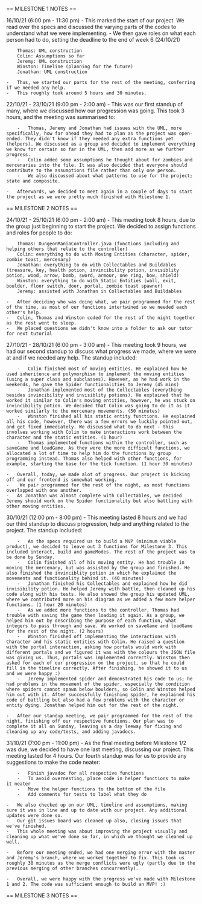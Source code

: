 == MILESTONE 1 NOTES ==

16/10/21 (6:00 pm - 11:30 pm)
    -   This marked the start of our project. We read over the specs and discussed the varying parts of the codes to understand what we were implementing. 
    -   We then gave roles on what each person had to do, setting the deadline to the end of week 6 (24/10/21)

        Thomas: UML construction
        Colin: Assumptions so far
        Jeremy: UML construction
        Winston: Timeline (planning for the future)
        Jonathan: UML construction

    -   Thus, we started our parts for the rest of the meeting, conferring if we needed any help.
    -   This roughly took around 5 hours and 30 minutes.


22/10/21 - 23/10/21 (9:00 pm - 2:00 am) 
    -   This was our first standup of many, where we discussed how our progression was going. This took 3 hours, and the meeting was summarised to:

        -   Thomas, Jeremy and Jonathan had issues with the UML, more specifically, how far ahead they had to plan as the project was open-ended. They didn't know if they needed any extra functions yet (helpers). We discussed as a group and decided to implement everything we know for certain so far in the UML, then add more as we further progress.
        -   Colin added some assumptions he thought about for zombies and mercenaries into the file. It was also decided that everyone should contribute to the assumptions file rather than only one person.
        -   We also discussed about what patterns to use for the project; state and composite.

    -   Afterwards, we decided to meet again in a couple of days to start the project as we were pretty much finished with Milestone 1. 


== MILESTONE 2 NOTES ==

24/10/21 - 25/10/21 (6:00 pm - 2:00 am)
    -   This meeting took 8 hours, due to the group just beginning to start the project. We decided to assign functions and roles for people to do:

        Thomas: DungeonManiaController.java (functions including and helping others that relate to the controller)
        Colin: everything to do with Moving Entities (character, spider, zombie toast, mercenary)
        Jonathan: everything to do with Collectables and Buildables (treasure, key, health potion, invincibility potion, invisiblity potion, wood, arrow, bomb, sword, armour, one ring, bow, shield)
        Winston: everything to do with Static Entities (wall, exit, boulder, floor switch, door, portal, zombie toast spawner)
        Jeremy: assisted with Jonathan in Collectables and Buildables

    -   After deciding who was doing what, we pair programmed for the rest of the time, as most of our functions intertwined so we needed each other's help. 
    -   Colin, Thomas and Winston coded for the rest of the night together as the rest went to sleep. 
    -   We placed questions we didn't know into a folder to ask our tutor for next tutorial


27/10/21 - 28/10/21 (6:00 pm - 3:00 am)
    -   This meeting took 9 hours, we had our second standup to discuss what progress we made, where we were at and if we needed any help. The standup included:

        -   Colin finished most of moving entities. He explained how he used inheritence and polymorphism to implement the moving entities (using a super class and subclasses). However, as he had work in the weekends, he gave the Spider functionalities to Jeremy (45 mins)
        -   Jonathan implemented most of the Collectables (everything besides invincibility and invisiblity potions). He explained that he worked it similar to Colin's moving entities, however, he was stuck on invincibility potion. We decided that Colin was going to do it as it worked similarly to the mercenary movements. (50 minutes)
        -   Winston finished all his static entity functions. He explained all his code, however, there was a few errors we luckily pointed out, and got fixed immediately. We discussed what to do next - this involves working with Colin to make interactions work between the character and the static entities. (1 hour)
        -   Thomas implemented functions within the controller, such as saveGame and loadGame. As they were the more difficult functions, we allocated a lot of time to help him do the functions by group programming instead. Thomas also helped with other functions, for example, starting the base for the tick function. (1 hour 30 minutes)

    -   Overall, today, we made alot of progress. Our project is kicking off and our frontend is somewhat working. 
    -    We pair programmed for the rest of the night, as most functions overlapped with one another. 
    -   As Jonathan was almost complete with Collectables, we decided Jeremy should work on the Spider functionality but also battling with other moving entities.


30/10/21 (12:00 pm - 8:00 pm)
    -   This meeting lasted 8 hours and we had our third standup to discuss progression, help and anything related to the project. The standup included:

        -   As the specs required us to build a MVP (minimum viable product), we decided to leave out 3 functions for Milestone 3. This included interact, build and gameModes. The rest of the project was to be done by Sunday.  
        -   Colin finished all of his moving entity. He had trouble in moving the mercenary, but was assisted by the group and finished. He also finished the invinciblity potion in which he explained the movements and functionality behind it. (40 minutes)
        -   Jonathan finished his Collectables and explained how he did invisibility potion. He helped Jeremy with battle, then cleaned up his code along with his tests. He also showed the group his updated UML, where we contributed more on his diagram as we added a few more helper functions. (1 hour 20 minutes)
        -   As we added more functions to the controller, Thomas had trouble with saving the game then loading it again. As a group, we helped him out by describing the purpose of each function, what integers to pass through and save. We worked on saveGame and loadGame for the rest of the night. (2 hours)
        -   Winston finished off implementing the interactions with Character and his static entities with Colin. He raised a question with the portal interaction, asking how portals would work with different portals and we figured it was with the colours the JSON file was giving us. Thus, portals was implemented correctly. Winston then asked for each of our progression on the project, so that he could fill in the timeline correctly. After finishing, he showed it to us and we were happy :)
        -   Jeremy implemented spider and demonstrated his code to us; he had problems in the movement of the spider, especially the condition where spiders cannot spawn below boulders, so Colin and Winston helped him out with it. After successfully finishing spider, he explained his code of battling but also had a few problems with the character or entity dying. Jonathan helped him out for the rest of the night.

    -   After our standup meeting, we pair programmed for the rest of the night, finishing off our respective functions. Our plan was to complete it all on Sunday, leaving us a day leeway for fixing and cleaning up any code/tests, and adding javadocs.


31/10/21 (7:00 pm - 11:00 pm)
    -   As the final meeting before Milestone 1/2 was due, we decided to have one last meeting, discussing our project. This meeting lasted for 4 hours. Our fourth standup was for us to provide any suggestions to make the code neater:
        
        -   Finish javadoc for all respective functions
        -   To avoid overnesting, place code in helper functions to make it neater
        -   Move the helper functions to the bottom of the file
        -   Add comments for tests to label what they do

    -   We also checked up on our UML, timeline and assumptions, making sure it was in line and up to date with our project. Any additional updates were done so. 
    -   Our git issues board was cleaned up also, closing issues that we've finished. 
    -   This whole meeting was about improving the project visually and cleaning up what we've done so far, in which we thought we cleaned up well. 

    -   Before our meeting ended, we had one merging error with the master and Jeremy's branch, where we worked together to fix. This took us roughly 30 minutes as the merge conflicts were ugly (partly due to the previous merging of other branches concurrently).

    -   Overall, we were happy with the progress we've made with Milestone 1 and 2. The code was sufficient enough to build an MVP! :)  


== MILESTONE 3 NOTES ==
